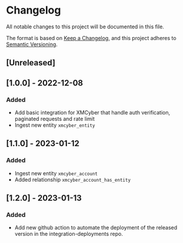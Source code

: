# Changelog

All notable changes to this project will be documented in this file.

The format is based on [Keep a Changelog](https://keepachangelog.com/en/1.0.0/),
and this project adheres to
[Semantic Versioning](https://semver.org/spec/v2.0.0.html).

## [Unreleased]

## [1.0.0] - 2022-12-08

### Added

- Add basic integration for XMCyber that handle auth verification, paginated
  requests and rate limit
- Ingest new entity `xmcyber_entity`

## [1.1.0] - 2023-01-12

### Added

- Ingest new entity `xmcyber_account`
- Added relationship `xmcyber_account_has_entity`

## [1.2.0] - 2023-01-13

### Added

- Add new github action to automate the deployment of the released version in
  the integration-deployments repo.
